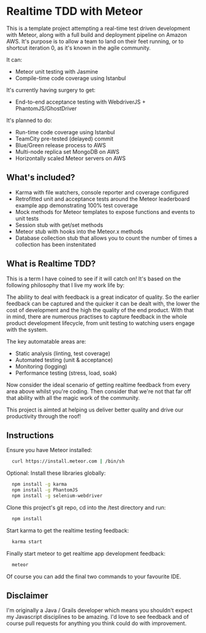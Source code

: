 Realtime TDD with Meteor
========================
This is a template project attempting a real-time test driven development with Meteor, along with a full build and
deployment pipeline on Amazon AWS. It's purpose is to allow a team to land on their feet running, or to shortcut
iteration 0, as it's known in the agile community.

It can:
* Meteor unit testing with Jasmine
* Compile-time code coverage using Istanbul

It's currently having surgery to get:
* End-to-end acceptance testing with WebdriverJS + PhantomJS/GhostDriver

It's planned to do:
* Run-time code coverage using Istanbul
* TeamCity pre-tested (delayed) commit
* Blue/Green release process to AWS
* Multi-node replica set MongoDB on AWS
* Horizontally scaled Meteor servers on AWS

What's included?
----------------
* Karma with file watchers, console reporter and coverage configured
* Retrofitted unit and acceptance tests around the Meteor leaderboard example app demonstrating 100% test coverage
* Mock methods for Meteor templates to expose functions and events to unit tests
* Session stub with get/set methods
* Meteor stub with hooks into the Meteor.x methods
* Database collection stub that allows you to count the number of times a collection has been instenitated

What is Realtime TDD?
---------------------
This is a term I have coined to see if it will catch on! It's based on the following philosophy that I live my work life
by:

The ability to deal with feedback is a great indicator of quality. So the earlier feedback can be captured and the
quicker it can be dealt with, the lower the cost of development and the high the quality of the end product. With that
in mind, there are numerous practises to capture feedback in the whole product development lifecycle, from unit testing
to watching users engage with the system.

The key automatable areas are:
* Static analysis (linting, test coverage)
* Automated testing (unit & acceptance)
* Monitoring (logging)
* Performance testing (stress, load, soak)

Now consider the ideal scenario of getting realtime feedback from every area above whilst you're coding. Then consider
that we're not that far off that ability with all the magic work of the community.

This project is aimted at helping us deliver better quality and drive our productivity through the roof!

Instructions
------------
Ensure you have Meteor installed:
```bash
  curl https://install.meteor.com | /bin/sh
```

Optional: Install these libraries globally:
```bash
  npm install -g karma
  npm install -g PhantomJS
  npm install -g selenium-webdriver
```

Clone this project's git repo, cd into the /test directory and run:
```bash
  npm install
```

Start karma to get the realtime testing feedback:
```bash
  karma start
```

Finally start meteor to get realtime app development feedback:
```bash
  meteor
```

Of course you can add the final two commands to your favourite IDE.

Disclaimer
----------
I'm originally a Java / Grails developer which means you shouldn't expect my Javascript disciplines to be amazing. I'd
love to see feedback and of course pull requests for anything you think could do with improvement.